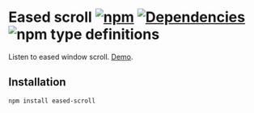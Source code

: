 # Eased scroll [![npm](https://img.shields.io/npm/v/eased-scroll.svg)](https://www.npmjs.com/package/eased-scroll) [![Dependencies](https://img.shields.io/david/FilipChalupa/eased-scroll.svg)](https://www.npmjs.com/package/eased-scroll?activeTab=dependencies) ![npm type definitions](https://img.shields.io/npm/types/eased-scroll.svg)

Listen to eased window scroll. [Demo](https://raw.githack.com/FilipChalupa/eased-scroll/master/demo.html).

## Installation

```bash
npm install eased-scroll
```
